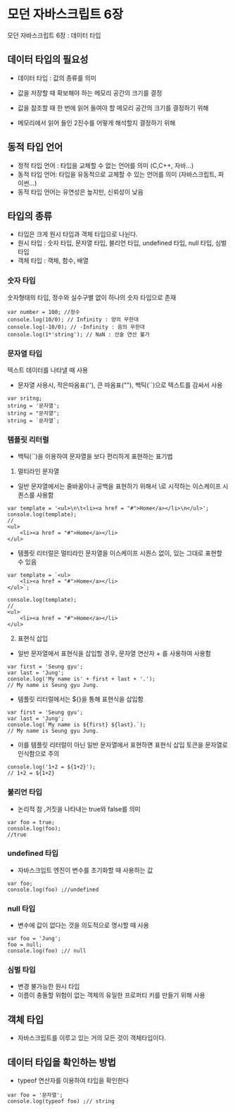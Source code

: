 # 모던 자바스크립트 6장
모던 자바스크립트 6장 : 데이터 타입

## 데이터 타입의 필요성
- 데이터 타입 : 값의 종류를 의미 

- 값을 저장할 때 확보해야 하는 메모리 공간의 크기를 결정
- 값을 참조할 때 한 번에 읽어 들여야 할 메모리 공간의 크기를 결정하기 위해
- 메모리에서 읽어 들인 2진수를 어떻게 해석할지 결정하기 위해

## 동적 타입 언어
- 정적 타입 언어 : 타입을 교체할 수 없는 언어를 의미 (C,C++, 자바...)
- 동적 타입 언어: 타입을 유동적으로 교체할 수 있는 언어를 의미 (자바스크립트, 파이썬...)
- 동적 타입 언어는 유연성은 높지만, 신뢰성이 낮음

## 타입의 종류
- 타입은 크게 원시 타입과 객체 타입으로 나뉜다.
- 원시 타입 : 숫자 타입, 문자열 타입, 불리언 타입, undefined 타입, null 타입, 심벌 타입
- 객체 타입 : 객체, 함수, 배열

### 숫자 타입 
숫자형태의 타입, 정수와 실수구별 없이 하나의 숫자 타입으로 존재
```
var number = 100; //정수
console.log(10/0); // Infinity : 양의 무한대
console.log(-10/0); // -Infinity : 음의 무한대
console.log(1*'string'); // NaN : 산술 연산 불가
```

### 문자열 타입
텍스트 데이터를 나타낼 때 사용
- 문자열 사용시, 작은따옴표(''), 큰 따옴표(""), 백틱(``)으로 텍스트를 감싸서 사용
```
var sritng;
string = '문자열';
string = "문자열";
string = `문자열`;
```

### 템플릿 리터럴
- 백틱(``)을 이용하여 문자열을 보다 편리하게 표현하는 표기법

1. 멀티라인 문자열 
- 일반 문자열에서는 줄바꿈이나 공백을 표현하기 위해서 \로 시작하는 이스케이프 시퀀스를 사용함
```
var template = '<ul>\n\t<li><a href = "#">Home</a></li>\n</ul>';
console.log(template);
// 
<ul>
    <li><a href = "#">Home</a></li>
</ul>
```

- 템플릿 리터럴은 멀티라인 문자열을 이스케이프 시퀀스 없이, 있는 그대로 표현할 수 있음
```
var template = `<ul>
    <li><a href = "#">Home</a></li>
</ul>`;

console.log(template);
// 
<ul>
    <li><a href = "#">Home</a></li>
</ul>
```

2. 표현식 삽입
- 일반 문자열에서 표현식을 삽입할 경우, 문자열 연산자 + 를 사용하여 사용함
```
var first = 'Seung gyu';
var last = 'Jung';
console.log('My name is' + first + last + '.');
// My name is Seung gyu Jung.
```

- 템플릿 리터럴에서는 ${}을 통해 표현식을 삽입함
```
var first = 'Seung gyu';
var last = 'Jung';
console.log(`My name is ${first} ${last}.`);
// My name is Seung gyu Jung.
```
- 이를 템플릿 리터럴이 아닌 일반 문자열에서 표현하면 표현식 삽입 토큰을 문자열로 인식함으로 주의
```
console.log('1+2 = ${1+2}');
// 1+2 = ${1+2}
```

### 불리언 타입
- 논리적 참 ,거짓을 나타내는 true와 false를 의미
```
var foo = true;
console.log(foo);
//true
```

### undefined 타입 
- 자바스크입트 엔진이 변수를 초기화할 때 사용하는 값
```
var foo;
console.log(foo) ;//undefined
```

### null 타입
- 변수에 값이 없다는 것을 의도적으로 명시할 때 사용
```
var foo = 'Jung';
foo = null;
console.log(foo) ;// null
```

### 심벌 타입
- 변경 불가능한 원시 타입
- 이름이 충돌할 위험이 없는 객체의 유일한 프로퍼티 키를 만들기 위해 사용

## 객체 타입
- 자바스크립트를 이루고 있는 거의 모든 것이 객체타입이다.

## 데이터 타입을 확인하는 방법
- typeof 연산자를 이용하여 타입을 확인한다
```
var foo = '문자열';
console.log(typeof foo) ;// string
```





